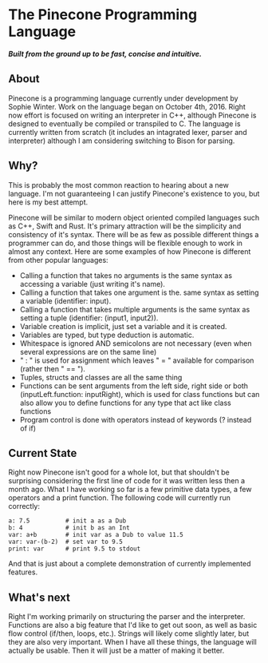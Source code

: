 # The Pinecone Programming Language
**_Built from the ground up to be fast, concise and intuitive._**


## About
Pinecone is a programming language currently under development by Sophie Winter. Work on the language began on October 4th, 2016. Right now effort is focused on writing an interpreter in C++, although Pinecone is designed to eventually be compiled or transpiled to C. The language is currently written from scratch (it includes an intagrated lexer, parser and interpreter) although I am considering switching to Bison for parsing.

## Why?
This is probably the most common reaction to hearing about a new language. I'm not guaranteeing I can justify Pinecone's existence to you, but here is my best attempt.

Pinecone will be similar to modern object oriented compiled languages such as C++, Swift and Rust. It's primary attraction will be the simplicity and consistency of it's syntax. There will be as few as possible different things a programmer can do, and those things will be flexible enough to work in almost any context. Here are some examples of how Pinecone is different from other popular languages:

* Calling a function that takes no arguments is the same syntax as accessing a variable (just writing it's name).
* Calling a function that takes one argument is the. same syntax as setting a variable (identifier: input).
* Calling a function that takes multiple arguments is the same syntax as setting a tuple (identifier: (input1, input2)).
* Variable creation is implicit, just set a variable and it is created.
* Variables are typed, but type deduction is automatic.
* Whitespace is ignored AND semicolons are not necessary (even when several expressions are on the same line)
* " : " is used for assignment which leaves " = " available for comparison (rather then " == ").
* Tuples, structs and classes are all the same thing
* Functions can be sent arguments from the left side, right side or both (inputLeft.function: inputRight), which is used for class functions but can also allow you to define functions for any type that act like class functions
* Program control is done with operators instead of keywords (? instead of if)

## Current State
Right now Pinecone isn't good for a whole lot, but that shouldn't be surprising considering the first line of code for it was written less then a month ago. What I have working so far is a few primitive data types, a few operators and a print function. The following code will currently run correctly:

	a: 7.5          # init a as a Dub
	b: 4            # init b as an Int
	var: a+b        # init var as a Dub to value 11.5
	var: var-(b-2)  # set var to 9.5
	print: var      # print 9.5 to stdout

And that is just about a complete demonstration of currently implemented features.

## What's next
Right I'm working primarily on structuring the parser and the interpreter. Functions are also a big feature that I'd like to get out soon, as well as basic flow control (if/then, loops, etc.). Strings will likely come slightly later, but they are also very important. When I have all these things, the language will actually be usable. Then it will just be a matter of making it better.

